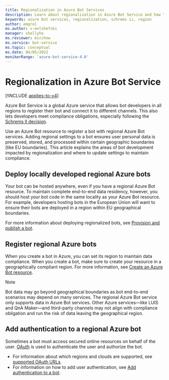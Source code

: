 ```yaml
---
title: Regionalization in Azure Bot Services
description: Learn about regionalization in Azure Bot Service and how to meet your data compliance requirements.
keywords: azure bot services, regionalization, schrems ii, region
author: emgrol
ms.author: v-eolshefski
manager: shellyha
ms.reviewer: micchow
ms.service: bot-service
ms.topic: conceptual
ms.date: 04/05/2022
monikerRange: 'azure-bot-service-4.0'
---
```


# Regionalization in Azure Bot Service

[!INCLUDE [applies-to-v4](../includes/applies-to-v4-current.md)]

Azure Bot Service is a global Azure service that allows bot developers in all regions to register their bot and connect it to different channels. This also lets developers meet compliance obligations, especially following the [Schrems II decision](https://blogs.microsoft.com/eupolicy/2021/05/06/eu-data-boundary/).

Use an Azure Bot resource to register a bot with regional Azure Bot services. Adding regional settings to a bot ensures user personal data is preserved, stored, and processed within certain geographic boundaries (like EU boundaries). This article explains the areas of bot development impacted by regionalization and where to update settings to maintain compliance.

## Deploy locally developed regional Azure bots

Your bot can be hosted anywhere, even if you have a regional Azure Bot resource. To maintain complete end-to-end data residency, however, you should host your bot code in the same locality as your Azure Bot resource. For example, developers hosting bots in the European Union will want to ensure their bots are deployed in a region within EU geographical boundaries.

For more information about deploying regionalized bots, see [Provision and publish a bot](../provision-and-publish-a-bot.md).

## Register regional Azure bots

When you create a bot in Azure, you can set its region to maintain data compliance. When you create a bot, make sure to create your resource in a geographically compliant region. For more information, see [Create an Azure Bot resource](abs-quickstart.md#create-the-resource).

>[!NOTE]
> Bot data may go beyond geographical boundaries as bot end-to-end scenarios may depend on many services.
> The regional Azure Bot service only supports data in Azure Bot services. Other Azure services&mdash;like LUIS and QnA Maker&mdash;and third-party channels may not align with compliance obligation and run the risk of data leaving the geographical region.  

## Add authentication to a regional Azure bot

Sometimes a bot must access secured online resources on behalf of the user. [OAuth](bot-builder-concept-authentication.md) is used to authenticate the user and authorize the bot.

- For information about which regions and clouds are supported, see [supported OAuth URLs](../ref-oauth-redirect-urls.md).
- For information on how to add user authentication, see [Add authentication to a bot](bot-builder-authentication.md).
